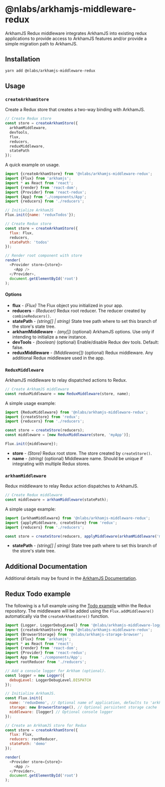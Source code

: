 # @nlabs/arkhamjs-middleware-redux

ArkhamJS Redux middleware integrates ArkhamJS into existing redux applications to provide access to ArkhamJS features and/or provide a simple migration path to ArkhamJS.

## Installation

```bash
yarn add @nlabs/arkhamjs-middleware-redux
```

## Usage

### `createArkhamStore`

Create a Redux store that creates a two-way binding with ArkhamJS.

```javascript
// Create Redux store
const store = createArkhamStore({
  arkhamMiddleware,
  devTools,
  flux,
  reducers,
  reduxMiddleware,
  statePath
});
```

A quick example on usage.

```javascript
import {createArkhamStore} from '@nlabs/arkhamjs-middleware-redux';
import {Flux} from 'arkhamjs';
import * as React from 'react';
import {render} from 'react-dom';
import {Provider} from 'react-redux';
import {App} from './components/App';
import {reducers} from './reducers';

// Initialize ArkhamJS
Flux.init({name: 'reduxTodos'});

// Create Redux store
const store = createArkhamStore({
  flux: Flux,
  reducers,
  statePath: 'todos'
});

// Render root component with store
render(
  <Provider store={store}>
    <App />
  </Provider>,
  document.getElementById('root')
);
```

#### Options

- **flux** - *(Flux)* The Flux object you initialized in your app.
- **reducers** - *(Reducer)* Redux root reducer. The reducer created by `combineReducers()`.
- **statePath** - *(string[] | string)* State tree path where to set this branch of the store's state tree.
- **arkhamMiddleware** - *(any[])* (optional) ArkhamJS options. Use only if intending to initialize a new instance.
- **devTools** - *(boolean)* (optional) Enable/disable Redux dev tools. Default: false.
- **reduxMiddleware** - *(Middleware[])* (optional) Redux middleware. Any additional Redux middleware used in the app.

### `ReduxMiddleware`

ArkhamJS middleware to relay dispatched actions to Redux.

```javascript
// Create ArkhamJS middleware
const reduxMiddleware = new ReduxMiddleware(store, name);
```

A simple usage example:

```javascript
import {ReduxMiddleware} from '@nlabs/arkhamjs-middleware-redux';
import {createStore} from 'redux';
import {reducers} from './reducers';

const store = createStore(reducers);
const middleware = [new ReduxMiddleware(store, 'myApp')];

Flux.init({middleware});
```

- **store** - *(Store)* Redux root store. The store created by `createStore()`.
- **name** - *(string)* (optional) Middleware name. Should be unique if integrating with multiple Redux stores.

### `arkhamMiddleware`

Redux middleware to relay Redux action dispatches to ArkhamJS.

```javascript
// Create Redux middleware
const middleware = arkhamMiddleware(statePath);
```

A simple usage example:

```javascript
import {arkhamMiddleware} from '@nlabs/arkhamjs-middleware-redux';
import {applyMiddleware, createStore} from 'redux';
import {reducers} from './reducers';

const store = createStore(reducers, applyMiddleware(arkhamMiddleware('myApp')));
```

- **statePath** - *(string[] | string)* State tree path where to set this branch of the store's state tree.

## Additional Documentation 

Additional details may be found in the [ArkhamJS Documentation](https://docs.arkhamjs.io).

## Redux Todo example

The following is a full example using the [Todo example](https://github.com/reactjs/redux/tree/master/examples/todos) within the Redux repository. The middleware will be added using the `Flux.addMiddleware()` automatically via the `createArkhamStore()` function.

```javascript
import {Logger, LoggerDebugLevel} from '@nlabs/arkhamjs-middleware-logger';
import {createArkhamStore} from '@nlabs/arkhamjs-middleware-redux';
import {BrowserStorage} from '@nlabs/arkhamjs-storage-browser';
import {Flux} from 'arkhamjs';
import * as React from 'react';
import {render} from 'react-dom';
import {Provider} from 'react-redux';
import App from './components/App';
import rootReducer from './reducers';

// Add a console logger for Arkham (optional).
const logger = new Logger({
  debugLevel: LoggerDebugLevel.DISPATCH
});

// Initialize ArkhamJS.
const Flux.init({
  name: 'reduxDemo', // Optional name of application, defaults to 'arkhamjs'
  storage: new BrowserStorage(), // Optional persistent storage cache
  middleware: [logger] // Optional console logger
});

// Create an ArkhamJS store for Redux
const store = createArkhamStore({
  flux: Flux,
  reducers: rootReducer,
  statePath: 'demo'
});

render(
  <Provider store={store}>
    <App />
  </Provider>,
  document.getElementById('root')
);
```